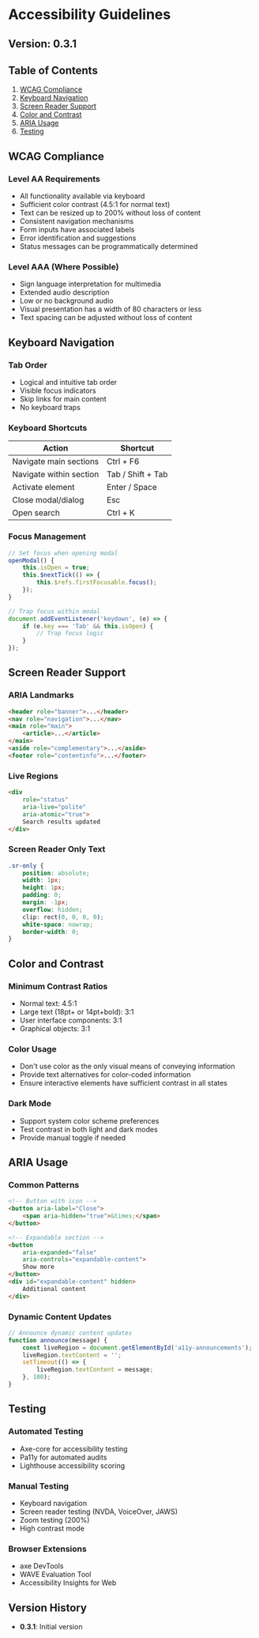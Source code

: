 # Accessibility Guidelines

## Version: 0.3.1

## Table of Contents
1. [WCAG Compliance](#wcag-compliance)
2. [Keyboard Navigation](#keyboard-navigation)
3. [Screen Reader Support](#screen-reader-support)
4. [Color and Contrast](#color-and-contrast)
5. [ARIA Usage](#aria-usage)
6. [Testing](#testing)

## WCAG Compliance

### Level AA Requirements
- All functionality available via keyboard
- Sufficient color contrast (4.5:1 for normal text)
- Text can be resized up to 200% without loss of content
- Consistent navigation mechanisms
- Form inputs have associated labels
- Error identification and suggestions
- Status messages can be programmatically determined

### Level AAA (Where Possible)
- Sign language interpretation for multimedia
- Extended audio description
- Low or no background audio
- Visual presentation has a width of 80 characters or less
- Text spacing can be adjusted without loss of content

## Keyboard Navigation

### Tab Order
- Logical and intuitive tab order
- Visible focus indicators
- Skip links for main content
- No keyboard traps

### Keyboard Shortcuts
| Action | Shortcut |
|--------|----------|
| Navigate main sections | Ctrl + F6 |
| Navigate within section | Tab / Shift + Tab |
| Activate element | Enter / Space |
| Close modal/dialog | Esc |
| Open search | Ctrl + K |

### Focus Management
```javascript
// Set focus when opening modal
openModal() {
    this.isOpen = true;
    this.$nextTick(() => {
        this.$refs.firstFocusable.focus();
    });
}

// Trap focus within modal
document.addEventListener('keydown', (e) => {
    if (e.key === 'Tab' && this.isOpen) {
        // Trap focus logic
    }
});
```

## Screen Reader Support

### ARIA Landmarks
```html
<header role="banner">...</header>
<nav role="navigation">...</nav>
<main role="main">
    <article>...</article>
</main>
<aside role="complementary">...</aside>
<footer role="contentinfo">...</footer>
```

### Live Regions
```html
<div 
    role="status" 
    aria-live="polite"
    aria-atomic="true">
    Search results updated
</div>
```

### Screen Reader Only Text
```css
.sr-only {
    position: absolute;
    width: 1px;
    height: 1px;
    padding: 0;
    margin: -1px;
    overflow: hidden;
    clip: rect(0, 0, 0, 0);
    white-space: nowrap;
    border-width: 0;
}
```

## Color and Contrast

### Minimum Contrast Ratios
- Normal text: 4.5:1
- Large text (18pt+ or 14pt+bold): 3:1
- User interface components: 3:1
- Graphical objects: 3:1

### Color Usage
- Don't use color as the only visual means of conveying information
- Provide text alternatives for color-coded information
- Ensure interactive elements have sufficient contrast in all states

### Dark Mode
- Support system color scheme preferences
- Test contrast in both light and dark modes
- Provide manual toggle if needed

## ARIA Usage

### Common Patterns
```html
<!-- Button with icon -->
<button aria-label="Close">
    <span aria-hidden="true">&times;</span>
</button>

<!-- Expandable section -->
<button 
    aria-expanded="false" 
    aria-controls="expandable-content">
    Show more
</button>
<div id="expandable-content" hidden>
    Additional content
</div>
```

### Dynamic Content Updates
```javascript
// Announce dynamic content updates
function announce(message) {
    const liveRegion = document.getElementById('a11y-announcements');
    liveRegion.textContent = '';
    setTimeout(() => {
        liveRegion.textContent = message;
    }, 100);
}
```

## Testing

### Automated Testing
- Axe-core for accessibility testing
- Pa11y for automated audits
- Lighthouse accessibility scoring

### Manual Testing
- Keyboard navigation
- Screen reader testing (NVDA, VoiceOver, JAWS)
- Zoom testing (200%)
- High contrast mode

### Browser Extensions
- axe DevTools
- WAVE Evaluation Tool
- Accessibility Insights for Web

## Version History
- **0.3.1**: Initial version

